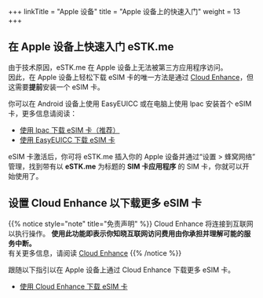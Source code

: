 +++
linkTitle = "Apple 设备"
title = "Apple 设备上的快速入门"
weight = 13
+++

## 在 Apple 设备上快速入门 eSTK.me

由于技术原因，eSTK.me 在 Apple 设备上无法被第三方应用程序访问。  
因此，在 Apple 设备上轻松下载 eSIM 卡的唯一方法是通过 [Cloud Enhance](/manual/download/cloud-enhance)，但这需要**提前**安装一个 eSIM 卡。  

你可以在 Android 设备上使用 EasyEUICC 或在电脑上使用 lpac 安装首个 eSIM 卡，更多信息请阅读：

- [使用 lpac 下载 eSIM 卡（推荐）](/manual/download/lpac)
- [使用 EasyEUICC 下载 eSIM 卡](/manual/download/easyeuicc)

eSIM 卡激活后，你可将 eSTK.me 插入你的 Apple 设备并通过“设置 > 蜂窝网络” 管理，找到带有以 **eSTK.me** 为标题的 **SIM 卡应用程序** 的 SIM 卡，你就可以开始使用了。

## 设置 Cloud Enhance 以下载更多 eSIM 卡

{{% notice style="note" title="免责声明" %}}
Cloud Enhance 将连接到互联网以执行操作。
**使用此功能即表示你知晓互联网访问费用由你承担并理解可能的服务中断。**  
有关更多信息，请阅读 [Cloud Enhance](/stk/settings/cloud-enhance/#disclaimer)
{{% /notice %}}

跟随以下指引以在 Apple 设备上通过 Cloud Enhance 下载更多 eSIM 卡。

- [使用 Cloud Enhance 下载 eSIM 卡](/manual/download/cloud-enhance)
